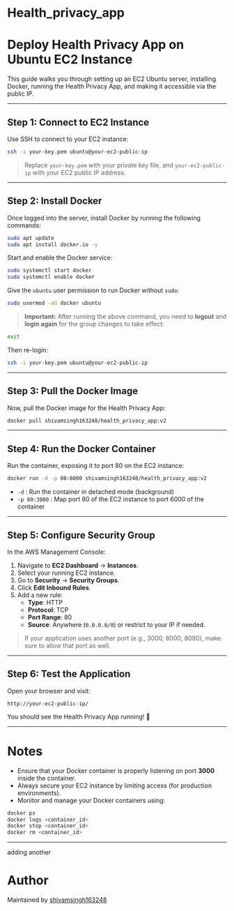 
# Health_privacy_app

# Deploy Health Privacy App on Ubuntu EC2 Instance

This guide walks you through setting up an EC2 Ubuntu server, installing Docker, running the Health Privacy App, and making it accessible via the public IP.

---

## Step 1: Connect to EC2 Instance

Use SSH to connect to your EC2 instance:

```bash
ssh -i your-key.pem ubuntu@your-ec2-public-ip
```

> Replace `your-key.pem` with your private key file, and `your-ec2-public-ip` with your EC2 public IP address.

---

## Step 2: Install Docker

Once logged into the server, install Docker by running the following commands:

```bash
sudo apt update
sudo apt install docker.io -y
```

Start and enable the Docker service:

```bash
sudo systemctl start docker
sudo systemctl enable docker
```

Give the `ubuntu` user permission to run Docker without `sudo`:

```bash
sudo usermod -aG docker ubuntu
```

> **Important:** After running the above command, you need to **logout** and **login again** for the group changes to take effect:

```bash
exit
```
Then re-login:

```bash
ssh -i your-key.pem ubuntu@your-ec2-public-ip
```

---

## Step 3: Pull the Docker Image

Now, pull the Docker image for the Health Privacy App:

```bash
docker pull shivamsingh163248/health_privacy_app:v2
```

---

## Step 4: Run the Docker Container

Run the container, exposing it to port 80 on the EC2 instance:

```bash
docker run -d -p 80:6000 shivamsingh163248/health_privacy_app:v2
```

- `-d` : Run the container in detached mode (background)
- `-p 80:3000` : Map port 80 of the EC2 instance to port 6000 of the container

---

## Step 5: Configure Security Group

In the AWS Management Console:

1. Navigate to **EC2 Dashboard** → **Instances**.
2. Select your running EC2 instance.
3. Go to **Security** → **Security Groups**.
4. Click **Edit Inbound Rules**.
5. Add a new rule:
   - **Type**: HTTP
   - **Protocol**: TCP
   - **Port Range**: 80
   - **Source**: Anywhere (`0.0.0.0/0`) or restrict to your IP if needed.

> If your application uses another port (e.g., 3000, 8000, 8080), make sure to allow that port as well.

---

## Step 6: Test the Application

Open your browser and visit:

```
http://your-ec2-public-ip/
```

You should see the Health Privacy App running! 🎉

---

# Notes

- Ensure that your Docker container is properly listening on port **3000** inside the container.
- Always secure your EC2 instance by limiting access (for production environments).
- Monitor and manage your Docker containers using:

```bash
docker ps
docker logs <container_id>
docker stop <container_id>
docker rm <container_id>
```

---

adding another

# Author

Maintained by [shivamsingh163248](https://hub.docker.com/u/shivamsingh163248)

